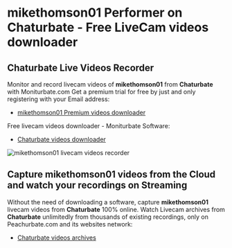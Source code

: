 # mikethomson01 Performer on Chaturbate - Free LiveCam videos downloader

## Chaturbate Live Videos Recorder

Monitor and record livecam videos of **mikethomson01** from **Chaturbate** with Moniturbate.com
Get a premium trial for free by just and only registering with your Email address:
* [mikethomson01 Premium videos downloader](https://moniturbate.com/request-demo-licence-key.html)

Free livecam videos downloader - Moniturbate Software:
* [Chaturbate videos downloader](https://moniturbate.com/moniturbate-download-software.html)

![mikethomson01 livecam videos recorder](https://peachurnet.com/templates/moniturbate-software.png)


## Capture mikethomson01 videos from the Cloud and watch your recordings on Streaming

Without the need of downloading a software, capture **mikethomson01** livecam videos from **Chaturbate** 100% online.
Watch Livecam archives from **Chaturbate** unlimitedly from thousands of existing recordings, only on Peachurbate.com and its websites network:
* [Chaturbate videos archives](https://peachurnet.com/)